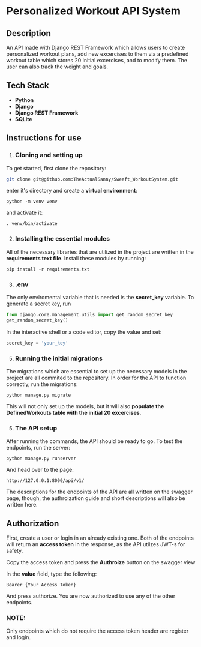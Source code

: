 # Personalized Workout API System

## Description
An API made with Django REST Framework which allows users to create personalized workout plans,
add new excercises to them via a predefined workout table which stores 20 initial excercises,
and to modify them. The user can also track the weight and goals.

## Tech Stack
- __Python__
- __Django__
- __Django REST Framework__
- __SQLite__

## Instructions for use

1. ### Cloning and setting up

To get started, first clone the repository: 
~~~bash 
git clone git@github.com:TheActualSanny/Sweeft_WorkoutSystem.git
~~~
enter it's directory and create a __virtual environment__:
~~~shell
python -m venv venv
~~~
and activate it: 
~~~shell
. venv/bin/activate
~~~

2. ### Installing the essential modules
All of the necessary libraries that are utilized in the project are written in the __requirements text file__.
Install these modules by running:
~~~shell
pip install -r requirements.txt
~~~

3. ### .env
The only enviromental variable that is needed is the __secret_key__ variable.
To generate a secret key, run

~~~python
from django.core.management.utils import get_random_secret_key  
get_random_secret_key()
~~~
In the interactive shell or a code editor, copy the value and set:

~~~python
secret_key = 'your_key'
~~~

5. ### Running the initial migrations
The migrations which are essential to set up the necessary models in the project are all commited to the repository.
In order for the API to function correctly, run the migrations:
~~~shell
python manage.py migrate
~~~
This will not only set up the models, but it will also __populate the DefinedWorkouts table with the initial 20 excercises__.

5. ### The API setup
After running the commands, the API should be ready to go.
To test the endpoints, run the server:
~~~shell
python manage.py runserver
~~~
And head over to the page:
~~~
http://127.0.0.1:8000/api/v1/
~~~

The descriptions for the endpoints of the API are all written on the swagger page, though,
the authroization guide and short descriptions will also be written here.

## Authorization
First, create a user or login in an already existing one. Both of the endpoints will return an __access token__ in the response,
as the API utilzes JWT-s for safety. 

Copy the access token and press the __Authroize__ button on the swagger view

In the __value__ field, type the following:
~~~
Bearer {Your Access Token}
~~~

And press authorize. You are now authorized to use any of the other endpoints.

### NOTE:
Only endpoints which do not require the access token header are register and login.
